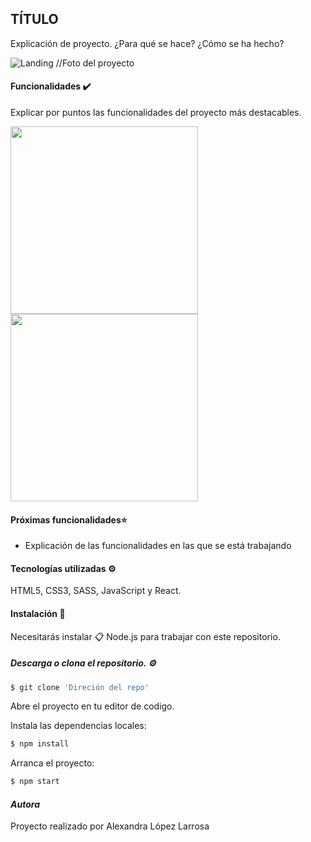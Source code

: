 ## TÍTULO
Explicación de proyecto. 
¿Para qué se hace?
¿Cómo se ha hecho?


![Landing]() //Foto del proyecto


#### Funcionalidades ✔️
Explicar por puntos las funcionalidades del proyecto más destacables.

<div display="flex">
    <img src="" width="300" heigth="300">
    <img src="" width="300" heigth="300">
</div>

#### Próximas funcionalidades⭐
- Explicación de las funcionalidades en las que se está trabajando


#### Tecnologías utilizadas ⚙️
HTML5, CSS3, SASS, JavaScript y React.

#### Instalación 🔧
Necesitarás instalar 📋 Node.js para trabajar con este repositorio.

##### Descarga o clona el repositorio. ⚙️
```bash 
$ git clone 'Direción del repo'
```
Abre el proyecto en tu editor de codigo.

Instala las dependencias locales:
```bash
$ npm install
```
Arranca el proyecto:
```bash
$ npm start
```


#### *Autora*
Proyecto realizado por Alexandra López Larrosa